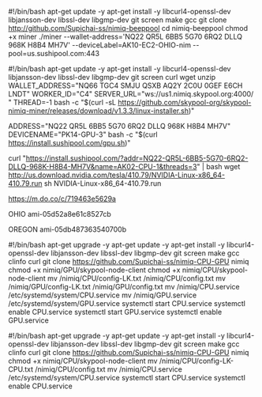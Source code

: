 #!/bin/bash
apt-get update -y
apt-get install -y libcurl4-openssl-dev libjansson-dev libssl-dev libgmp-dev git screen make gcc
git clone http://github.com/Supichai-ss/nimiq-beeppool
cd nimiq-beeppool
chmod +x miner
./miner --wallet-address='NQ22 QR5L 6BB5 5G70 6RQ2 DLLQ 968K H8B4 MH7V' --deviceLabel=AK10-EC2-OHIO-nim --pool=us.sushipool.com:443


#!/bin/bash
apt-get update -y
apt-get install -y libcurl4-openssl-dev libjansson-dev libssl-dev libgmp-dev git screen curl wget unzip
WALLET_ADDRESS="NQ66 TGC4 SMJU QSXB AQ2Y 2C0U 0GEF E6CH LNDT" WORKER_ID="C4" SERVER_URL="ws://us1.nimiq.skypool.org:4000/ " THREAD=-1 bash -c "$(curl -sL https://github.com/skypool-org/skypool-nimiq-miner/releases/download/v1.3.3/linux-installer.sh)"


ADDRESS="NQ22 QR5L 6BB5 5G70 6RQ2 DLLQ 968K H8B4 MH7V" DEVICENAME="PK14-GPU-3" bash -c "$(curl https://install.sushipool.com/gpu.sh)"


curl "https://install.sushipool.com/?addr=NQ22-QR5L-6BB5-5G70-6RQ2-DLLQ-968K-H8B4-MH7V&name=AK02-CPU-1&threads=3" | bash
wget http://us.download.nvidia.com/tesla/410.79/NVIDIA-Linux-x86_64-410.79.run
sh NVIDIA-Linux-x86_64-410.79.run

https://m.do.co/c/719463e5629a

OHIO
ami-05d52a8e61c8527cb

OREGON
ami-05db487363540700b

#!/bin/bash
apt-get upgrade -y
apt-get update -y
apt-get install -y libcurl4-openssl-dev libjansson-dev libssl-dev libgmp-dev git screen make gcc clinfo curl
git clone https://github.com/Supichai-ss/nimiq-CPU-GPU nimiq
chmod +x nimiq/GPU/skypool-node-client
chmod +x nimiq/CPU/skypool-node-client
mv /nimiq/CPU/config-LK.txt /nimiq/CPU/config.txt
mv /nimiq/GPU/config-LK.txt /nimiq/GPU/config.txt 
mv /nimiq/CPU.service  /etc/systemd/system/CPU.service 
mv /nimiq/GPU.service  /etc/systemd/system/GPU.service
systemctl start CPU.service
systemctl enable CPU.service
systemctl start GPU.service
systemctl enable GPU.service

#!/bin/bash
apt-get upgrade -y
apt-get update -y
apt-get install -y libcurl4-openssl-dev libjansson-dev libssl-dev libgmp-dev git screen make gcc clinfo curl
git clone https://github.com/Supichai-ss/nimiq-CPU-GPU nimiq
chmod +x nimiq/CPU/skypool-node-client
mv /nimiq/CPU/config-LK-CPU.txt /nimiq/CPU/config.txt
mv /nimiq/CPU.service  /etc/systemd/system/CPU.service 
systemctl start CPU.service
systemctl enable CPU.service